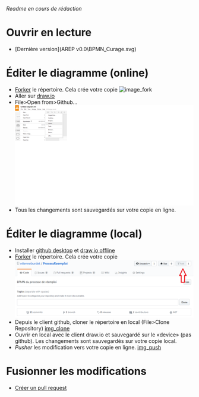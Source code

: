 _Readme en cours de rédaction_
# Ouvrir en lecture
* [Dernière version](AREP v0.0\BPMN_Curage.svg)

# Éditer le diagramme (online)
* [Forker](https://help.github.com/articles/fork-a-repo/) le répertoire. Cela crée votre copie ![image_fork](https://github.com/etienneburdet/ProcessReemploi/blob/master/img/fork.png)
* Aller sur [draw.io](https://www.draw.io/?mode=github)
* File>Open from>Github… ![img_open](img\openDrawIO.png)
* Tous les changements sont sauvegardés sur votre copie en ligne.

# Éditer le diagramme (local)
* Installer [github desktop](https://desktop.github.com/) et [draw.io offline](https://about.draw.io/integrations/#integrations_offline)
* [Forker](https://help.github.com/articles/fork-a-repo/) le répertoire. Cela crée votre copie ![image_fork](img\fork.png)
* Depuis le client github, cloner le répertoire en local (File>Clone Repository) [img_clone](img\clone.png)
* Ouvrir en local avec le client draw.io et sauvegardé sur le «device» (pas github). Les changements sont sauvegardés sur votre copie local.
* _Pusher_ les modification vers votre copie en ligne. [img_push](img\push.png)

# Fusionner les modifications
* [Créer un pull request](https://help.github.com/articles/creating-a-pull-request-from-a-fork/)
